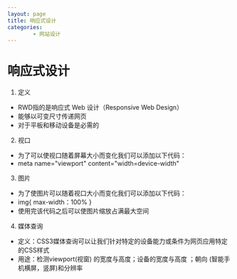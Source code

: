 ```yaml
---
layout: page
title: 响应式设计
categories:
        - 网站设计
---
```

# 响应式设计
1. 定义
- RWD指的是响应式 Web 设计（Responsive Web Design）
- 能够以可变尺寸传递网页
- 对于平板和移动设备是必需的
2. 视口
- 为了可以使视口随着屏幕大小而变化我们可以添加以下代码：
- meta name="viewport" content="width=device-width"
3. 图片
- 为了使图片可以随着视口大小而变化我们可以添加以下代码：
- img{
    max-width：100%
}
- 使用完该代码之后可以使图片缩放占满最大空间
4. 媒体查询
- 定义：CSS3媒体查询可以让我们针对特定的设备能力或条件为网页应用特定的CSS样式
- 用途：检测viewport(视窗) 的宽度与高度；设备的宽度与高度
；朝向 (智能手机横屏，竖屏)和分辨率

